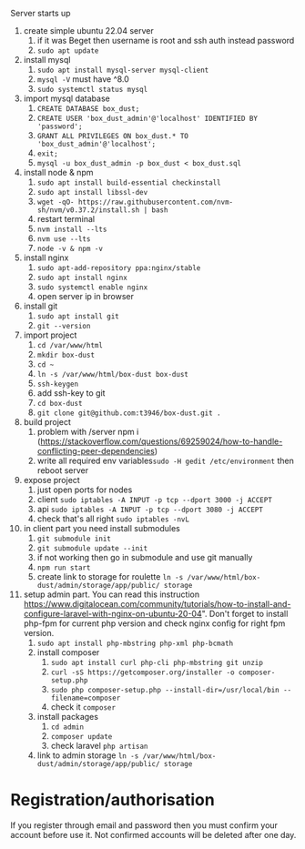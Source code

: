 Server starts up

1. create simple ubuntu 22.04 server
   1. if it was Beget then username is root and ssh auth instead password
   2. `sudo apt update`
2. install mysql
   1. `sudo apt install mysql-server mysql-client`
   2. `mysql -V` must have ^8.0
   3. `sudo systemctl status mysql`
3. import mysql database
   1. `CREATE DATABASE box_dust;`
   2. `CREATE USER 'box_dust_admin'@'localhost' IDENTIFIED BY 'password';`
   3. `GRANT ALL PRIVILEGES ON box_dust.* TO 'box_dust_admin'@'localhost';`
   4. `exit;`
   5. `mysql -u box_dust_admin -p box_dust < box_dust.sql`
4. install node & npm
   1. `sudo apt install build-essential checkinstall` 
   2. `sudo apt install libssl-dev`
   3. `wget -qO- https://raw.githubusercontent.com/nvm-sh/nvm/v0.37.2/install.sh | bash`
   4. restart terminal
   5. `nvm install --lts`
   6. `nvm use --lts`
   7. `node -v & npm -v`
5. install nginx
   1. `sudo apt-add-repository ppa:nginx/stable`
   2. `sudo apt install nginx`
   3. `sudo systemctl enable nginx`
   4. open server ip in browser
6. install git
   1. `sudo apt install git`
   2. `git --version`
7. import project 
   1. `cd /var/www/html`
   2. `mkdir box-dust`
   3. `cd ~`
   4. `ln -s /var/www/html/box-dust box-dust`
   5. `ssh-keygen`
   6. add ssh-key to git
   7. `cd box-dust`
   8. `git clone git@github.com:t3946/box-dust.git .`
8. build project
   1. problem with /server npm i (https://stackoverflow.com/questions/69259024/how-to-handle-conflicting-peer-dependencies)
   2. write all required env variables`sudo -H gedit /etc/environment` then reboot server
9. expose project
   1. just open ports for nodes 
   2. client `sudo iptables -A INPUT -p tcp --dport 3000 -j ACCEPT`
   3. api `sudo iptables -A INPUT -p tcp --dport 3080 -j ACCEPT`
   4. check that's all right `sudo iptables -nvL`
10. in client part you need install submodules
    1. `git submodule init`
    2. `git submodule update --init`
    3. if not working then go in submodule and use git manually
    4. `npm run start`
    5. create link to storage for roulette `ln -s /var/www/html/box-dust/admin/storage/app/public/ storage`
11. setup admin part. You can read this instruction https://www.digitalocean.com/community/tutorials/how-to-install-and-configure-laravel-with-nginx-on-ubuntu-20-04". Don't forget to install php-fpm for current php version and check nginx config for right fpm version.
    1. `sudo apt install php-mbstring php-xml php-bcmath`
    2. install composer
       1. `sudo apt install curl php-cli php-mbstring git unzip`
       2. `curl -sS https://getcomposer.org/installer -o composer-setup.php`
       3. `sudo php composer-setup.php --install-dir=/usr/local/bin --filename=composer`
       4. check it `composer`
    3. install packages
       1. `cd admin`
       2. `composer update`
       3. check laravel `php artisan`
    4. link to admin storage `ln -s /var/www/html/box-dust/admin/storage/app/public/ storage`

# Registration/authorisation
If you register through email and password then you must confirm your account before use it. Not confirmed accounts will be deleted after one day.
